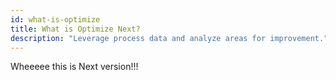 ```yaml
---
id: what-is-optimize
title: What is Optimize Next?
description: "Leverage process data and analyze areas for improvement."
---
```


Wheeeee this is Next version!!!
